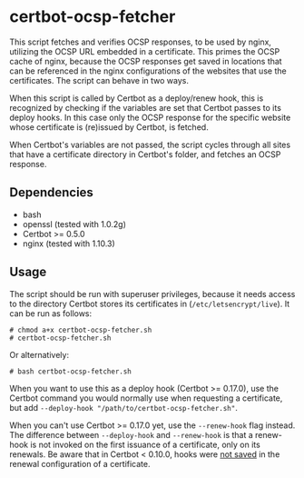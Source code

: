 # certbot-ocsp-fetcher
This script fetches and verifies OCSP responses, to be used by nginx, utilizing
the OCSP URL embedded in a certificate. This primes the OCSP cache of nginx,
because the OCSP responses get saved in locations that can be referenced in the
nginx configurations of the websites that use the certificates. The script can
behave in two ways.

When this script is called by Certbot as a deploy/renew hook, this is recognized 
by checking if the variables are set that Certbot passes to its deploy hooks. In
this case only the OCSP response for the specific website whose certificate
is (re)issued by Certbot, is fetched.

When Certbot's variables are not passed, the script cycles through all sites
that have a certificate directory in Certbot's folder, and fetches an OCSP
response.


## Dependencies
- bash
- openssl (tested with 1.0.2g)
- Certbot >= 0.5.0
- nginx (tested with 1.10.3)

## Usage

The script should be run with superuser privileges, because it needs access to
the directory Certbot stores its certificates in (`/etc/letsencrypt/live`). It
can be run as follows:

```
# chmod a+x certbot-ocsp-fetcher.sh
# certbot-ocsp-fetcher.sh
```

Or alternatively:

`# bash certbot-ocsp-fetcher.sh`

When you want to use this as a deploy hook (Certbot >= 0.17.0), use the Certbot 
command you would normally use when requesting a certificate, but add 
`--deploy-hook "/path/to/certbot-ocsp-fetcher.sh"`.

When you can't use Certbot >= 0.17.0 yet, use the `--renew-hook` flag instead. 
The difference between `--deploy-hook` and `--renew-hook` is that a renew-hook 
is not invoked on the first issuance of a certificate, only on its renewals. Be 
aware that in Certbot < 0.10.0, hooks were [not saved] in the renewal 
configuration of a certificate.

 [not saved]: https://github.com/certbot/certbot/issues/3394
